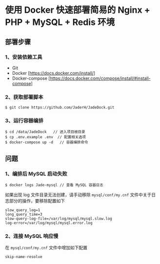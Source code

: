 # 使用 Docker 快速部署简易的 Nginx + PHP + MySQL + Redis 环境

## 部署步骤

### 1、安装依赖工具

- Git  
- Docker [https://docs.docker.com/install/]
- Docker-compose [https://docs.docker.com/compose/install/#install-compose]

### 2、获取部署脚本

```
$ git clone https://github.com/JaderH/JadeDock.git
```

### 3、运行容器编排

```
$ cd /data/JadeDock   // 进入项目根目录
$ cp .env.example .env  // 配置相关选项
$ docker-compose up -d   // 容器编排命令
```

## 问题

### 1、编排后 MySQL 启动失败

```
$ docker logs Jade-mysql // 查看 MySQL 容器日志
```

如果出现 log 文件目录无法创建，请手动移除 `mysql/conf/my.cnf` 文件中关于日志部分的操作，要移除配置如下

```
slow_query_log=1
long_query_time=3
slow-query-log-file=/var/log/mysql/mysql.slow.log
log-error=/var/log/mysql/mysql.error.log
```

### 2、连接 MySQL 响应慢

在 `mysql/conf/my.cnf` 文件中增加如下配置

```
skip-name-resolve
```
